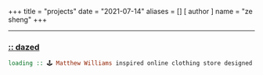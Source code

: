 +++
title = "projects"
date = "2021-07-14"
aliases = []
[ author ]
  name = "ze sheng"
+++

---

### [:: dazed](https://github.com/zes1092/dazed)
```hs
loading :: 🕹 Matthew Williams inspired online clothing store designed with Webflow and Figma
```
